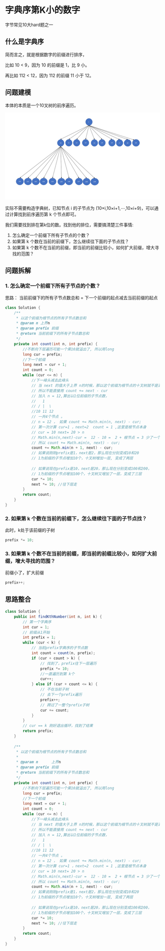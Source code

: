 # 字典序第K小的数字

字节常见10大hard题之一

## 什么是字典序

简而言之，就是根据数字的前缀进行排序，

比如 10 < 9，因为 10 的前缀是 1，比 9 小。

再比如 112 < 12，因为 112 的前缀 11 小于 12。

## 问题建模

本体的本质是一个10叉树的前序遍历。

![](./png/440_1.png)

实际不需要构造字典树，已知节点 i 的子节点为 (10×i,10×i+1,⋯,10×i+9)，可以通过计算找到前序遍历第 k 个节点即可。

我们需要找到排在第k位的数。找到他的排位，需要搞清楚三件事情:

1. 怎么确定一个前缀下所有子节点的个数？
2. 如果第 k 个数在当前的前缀下，怎么继续往下面的子节点找？
3. 如果第 k 个数不在当前的前缀，即当前的前缀比较小，如何扩大前缀，增大寻找的范围？

## 问题拆解

### 1. 怎么确定一个前缀下所有子节点的个数？

思路： 当前前缀下的所有子节点数总和 = 下一个前缀的起点减去当前前缀的起点

```java
class Solution {
    /**
     * 以这个前缀为根节点的所有子节点数总和
     * @param n 上界n
     * @param prefix 前缀
     * @return 当前前缀下的所有子节点数总和
     */
    private int count(int n, int prefix) {
        //不断向下层遍历可能一个乘10就溢出了, 所以用long
        long cur = prefix;
        //下一个前缀
        long next = cur + 1;
        int count = 0;
        while (cur <= n) {
            //下一峰头减去此峰头
            // 当 next 的值大于上界 n的时候，那以这个前缀为根节点的十叉树就不是满十叉树
            // 所以不能直接用 count += next - cur
            // 加入 n = 12,算出以1位前缀的子节点数，
            //   1
            // / |  \
            //10 11 12
            // 一共4个节点 。 
            // n = 12 ， 如果 count += Math.min(n, next) - cur;
            // 第一次计算 cur=1 ，next=2  count = 1 ,这里是根节点本身
            // cur = 10 next= 20 > n 
            // Math.min(n,next)-cur =  12 - 10 =  2 + 根节点 = 3 少了一个。
            // 所以 count += Math.min(n, next) - cur;
            count += Math.min(n + 1, next) - cur;
            // 如果说刚刚prefix是1，next是2，那么现在分别变成10和20
            // 1为前缀的子节点增加10个，十叉树增加一层, 变成了两层

            // 如果说现在prefix是10，next是20，那么现在分别变成100和200，
            // 1为前缀的子节点增加100个，十叉树又增加了一层，变成了三层
            cur *= 10;
            next *= 10; //往下层走
        }
        return count;
    }
}
```

### 2. 如果第 k 个数在当前的前缀下，怎么继续往下面的子节点找？

此时，k处于该前缀的子树

```java
prefix *= 10;
```

### 3. 如果第 k 个数不在当前的前缀，即当前的前缀比较小，如何扩大前缀，增大寻找的范围？

前缀小了，扩大前缀
```java
prefix++;
```

## 思路整合

```java
class Solution {
    public int findKthNumber(int n, int k) {
        // 第一个字典序
        int cur = 1;
        // 前缀从1开始
        int prefix = 1;
        while (cur < k) {
            // 当前prefix字典序的子节点数
            int count = count(n, prefix);
            if (cur + count > k) {
                // 找到了，prefix往下一层遍历
                prefix *= 10;
                //一直遍历到第 k个
                cur++;
            } else if (cur + count <= k) {
                // 不在当前子树
                // 去下一个prefix遍历
                prefix++;
                // 跨过了一整个prefix子树
                cur += count;
            }
        }
        // cur == k 刚好退出循环，找到了结果
        return prefix;
    }

    /**
     * 以这个前缀为根节点的所有子节点数总和
     *
     * @param n      上界n
     * @param prefix 前缀
     * @return 当前前缀下的所有子节点数总和
     */
    private int count(int n, int prefix) {
        //不断向下层遍历可能一个乘10就溢出了, 所以用long
        long cur = prefix;
        //下一个前缀
        long next = cur + 1;
        int count = 0;
        while (cur <= n) {
            //下一峰头减去此峰头
            // 当 next 的值大于上界 n的时候，那以这个前缀为根节点的十叉树就不是满十叉树
            // 所以不能直接用 count += next - cur
            // 加入 n = 12,算出以1位前缀的子节点数，
            //   1
            // / |  \
            //10 11 12
            // 一共4个节点 。
            // n = 12 ， 如果 count += Math.min(n, next) - cur;
            // 第一次计算 cur=1 ，next=2  count = 1 ,这里是根节点本身
            // cur = 10 next= 20 > n
            // Math.min(n,next)-cur =  12 - 10 =  2 + 根节点 = 3 少了一个。
            // 所以 count += Math.min(n, next) - cur;
            count += Math.min(n + 1, next) - cur;
            // 如果说刚刚prefix是1，next是2，那么现在分别变成10和20
            // 1为前缀的子节点增加10个，十叉树增加一层, 变成了两层

            // 如果说现在prefix是10，next是20，那么现在分别变成100和200，
            // 1为前缀的子节点增加100个，十叉树又增加了一层，变成了三层
            cur *= 10;
            next *= 10; //往下层走
        }
        return count;
    }
}
```